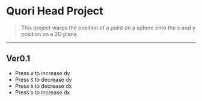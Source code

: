 # Quori Head Project
> This project warps the position of a point on a sphere onto the x and y position on a 2D plane.

---

## Ver0.1

- Press `W` to increase dy
- Press `S` to decrease dy
- Press `A` to decrease dx
- Press `D` to increase dx


